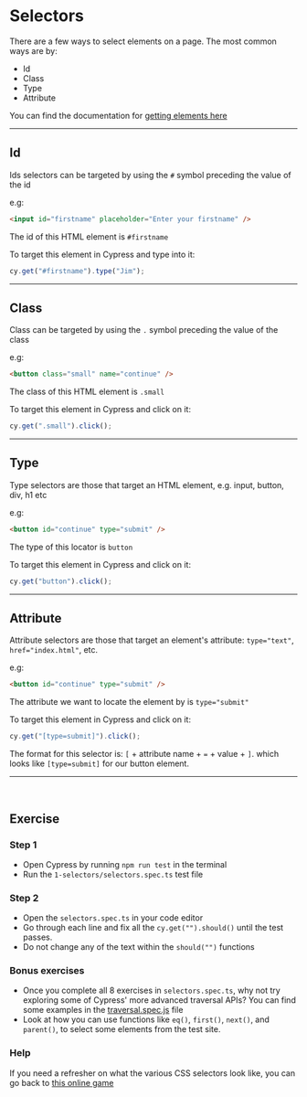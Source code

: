 # Selectors

There are a few ways to select elements on a page. The most common ways are by:

- Id
- Class
- Type
- Attribute

You can find the documentation for [getting elements here](https://docs.cypress.io/api/commands/get)

---

## Id

Ids selectors can be targeted by using the `#` symbol preceding the value of the id

e.g:

```html
<input id="firstname" placeholder="Enter your firstname" />
```

The id of this HTML element is `#firstname`

To target this element in Cypress and type into it:

```js
cy.get("#firstname").type("Jim");
```

---

## Class

Class can be targeted by using the `.` symbol preceding the value of the class

e.g:

```html
<button class="small" name="continue" />
```

The class of this HTML element is `.small`

To target this element in Cypress and click on it:

```js
cy.get(".small").click();
```

---

## Type

Type selectors are those that target an HTML element, e.g. input, button, div, h1 etc

e.g:

```html
<button id="continue" type="submit" />
```

The type of this locator is `button`

To target this element in Cypress and click on it:

```js
cy.get("button").click();
```

---

## Attribute

Attribute selectors are those that target an element's attribute: `type="text"`, `href="index.html"`, etc.

e.g:

```html
<button id="continue" type="submit" />
```

The attribute we want to locate the element by is `type="submit"`

To target this element in Cypress and click on it:

```js
cy.get("[type=submit]").click();
```

The format for this selector is: `[` + attribute name + `=` + value + `]`. which looks like `[type=submit]` for our button element.

---

<br>

## Exercise

### Step 1

- Open Cypress by running `npm run test` in the terminal
- Run the `1-selectors/selectors.spec.ts` test file

### Step 2

- Open the `selectors.spec.ts` in your code editor
- Go through each line and fix all the `cy.get("").should()` until the test passes.
- Do not change any of the text within the `should("")` functions

### Bonus exercises

- Once you complete all 8 exercises in `selectors.spec.ts`, why not try exploring some of Cypress' more advanced traversal APIs? You can find some examples in the [traversal.spec.js](../examples/traversal.spec.js) file
- Look at how you can use functions like `eq()`, `first()`, `next()`, and `parent()`, to select some elements from the test site.

### Help

If you need a refresher on what the various CSS selectors look like, you can go back to [this online game](https://flukeout.github.io/)
